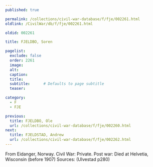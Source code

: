 ```yaml
---
published: true

permalink: /collections/civil-war-database/f/fje/002261.html
oldlink: /CivilWar/db/f/fje/002261.html

oldid: 002261

title: FJELDBO, Soren

pagelist:
  exclude: false
  order: 2261
  image: 
  alt:
  caption:
  title:
  subtitle:      # Defaults to page subtitle
  teaser:

category: 
  - F 
  - FJE

previous:
  title: FJELDBO, Ole
  url: /collections/civil-war-database/f/fje/002260.html  
next:
  title: FJELDSTAD, Andrew
  url: /collections/civil-war-database/f/fje/002262.html   
---
```

From Eidanger, Norway. Civil War: Private. Post war: Died at Helvetia, Wisconsin (before 1907) Sources: (Ulvestad p280)